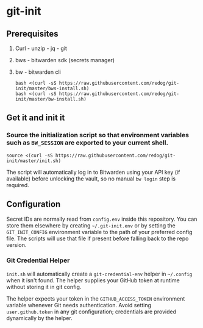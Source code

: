 git-init
========

## Prerequisites
  1. Curl - unzip - jq - git
  
  1. bws - bitwarden sdk (secrets manager)
  
  1. bw - bitwarden cli
    
     ```
     bash <(curl -sS https://raw.githubusercontent.com/redog/git-init/master/bws-install.sh)
     bash <(curl -sS https://raw.githubusercontent.com/redog/git-init/master/bw-install.sh)
     ```
     

## Get it and init it
### Source the initialization script so that environment variables such as `BW_SESSION` are exported to your current shell.

```
source <(curl -sS https://raw.githubusercontent.com/redog/git-init/master/init.sh)
```

The script will automatically log in to Bitwarden using your API key (if available) before unlocking the vault, so no manual `bw login` step is required.

## Configuration

Secret IDs are normally read from `config.env` inside this repository. You can
store them elsewhere by creating `~/.git-init.env` or by setting the
`GIT_INIT_CONFIG` environment variable to the path of your preferred config
file. The scripts will use that file if present before falling back to the repo
version.
 
### Git Credential Helper

`init.sh` will automatically create a `git-credential-env` helper in
`~/.config` when it isn't found. The helper supplies your GitHub 
token at runtime without storing it in git config. 

The helper expects your token in the `GITHUB_ACCESS_TOKEN` environment variable
whenever Git needs authentication. Avoid setting `user.github.token` in any git
configuration; credentials are provided dynamically by the helper.

